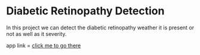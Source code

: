 # Diabetic Retinopathy Detection

In this project we can detect the diabetic retinopathy weather it is present or not as well as it severity.

app link = [click me to go there](https://diabeticretinopathy.streamlit.app)

